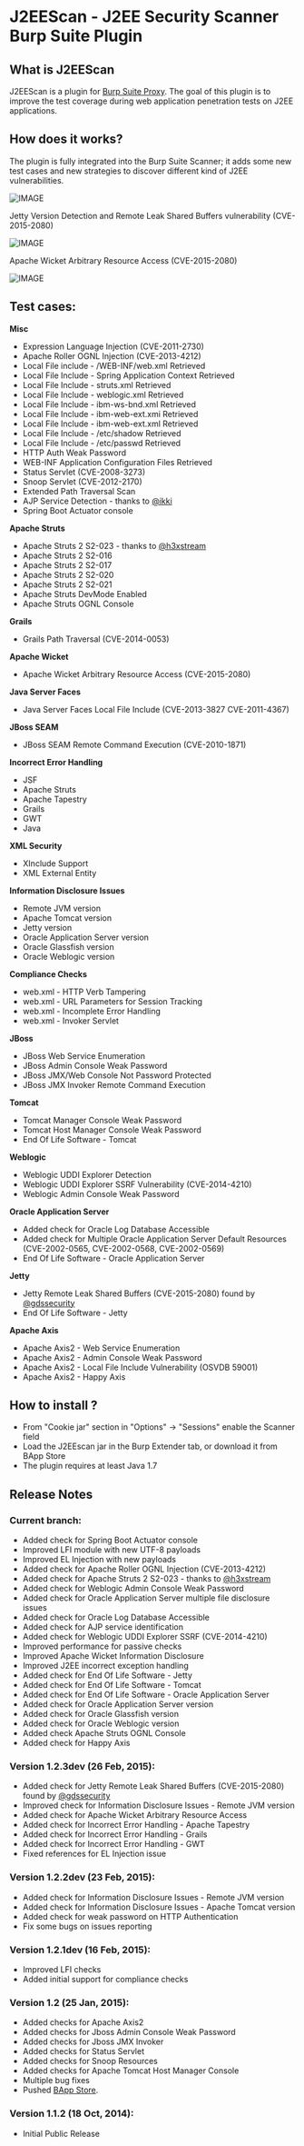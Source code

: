 # J2EEScan - J2EE Security Scanner Burp Suite Plugin

## What is J2EEScan
J2EEScan is a plugin for [Burp Suite Proxy](http://portswigger.net/). 
The goal of this plugin is to improve the test coverage during 
web application penetration tests on J2EE applications. 


## How does it works?

The plugin is fully integrated into the Burp Suite Scanner; it adds some new test 
cases and new strategies to discover different kind of J2EE vulnerabilities.


 ![IMAGE](https://bitbucket.org/ilmila/j2eescan/raw/dev/resources/j2eescan-results.png)


Jetty Version Detection and Remote Leak Shared Buffers vulnerability (CVE-2015-2080)

 ![IMAGE](https://bitbucket.org/ilmila/j2eescan/raw/dev/resources/jetty-remote-leak.png)


Apache Wicket Arbitrary Resource Access (CVE-2015-2080)

 ![IMAGE](https://bitbucket.org/ilmila/j2eescan/raw/dev/resources/wicket.png)



## Test cases:

**Misc**

 * Expression Language Injection (CVE-2011-2730)
 * Apache Roller OGNL Injection (CVE-2013-4212)
 * Local File include - /WEB-INF/web.xml Retrieved
 * Local File Include - Spring Application Context Retrieved
 * Local File Include - struts.xml Retrieved
 * Local File Include - weblogic.xml Retrieved
 * Local File Include - ibm-ws-bnd.xml Retrieved
 * Local File Include - ibm-web-ext.xmi Retrieved
 * Local File Include - ibm-web-ext.xml Retrieved
 * Local File Include - /etc/shadow Retrieved
 * Local File Include - /etc/passwd Retrieved
 * HTTP Auth Weak Password
 * WEB-INF Application Configuration Files Retrieved
 * Status Servlet (CVE-2008-3273)
 * Snoop Servlet (CVE-2012-2170)
 * Extended Path Traversal Scan
 * AJP Service Detection - thanks to [@ikki](https://twitter.com/_ikki)
 * Spring Boot Actuator console
 

**Apache Struts**

 * Apache Struts 2 S2-023 - thanks to [@h3xstream](https://twitter.com/h3xstream)
 * Apache Struts 2 S2-016
 * Apache Struts 2 S2-017
 * Apache Struts 2 S2-020
 * Apache Struts 2 S2-021
 * Apache Struts DevMode Enabled
 * Apache Struts OGNL Console

**Grails**

 * Grails Path Traversal (CVE-2014-0053)

**Apache Wicket**
 
 * Apache Wicket Arbitrary Resource Access (CVE-2015-2080)

**Java Server Faces**
 
 * Java Server Faces Local File Include (CVE-2013-3827 CVE-2011-4367)

**JBoss SEAM**

 * JBoss SEAM Remote Command Execution (CVE-2010-1871)

**Incorrect Error Handling**

 * JSF
 * Apache Struts
 * Apache Tapestry
 * Grails
 * GWT
 * Java

**XML Security**
 
 * XInclude Support
 * XML External Entity

**Information Disclosure Issues**

 * Remote JVM version
 * Apache Tomcat version
 * Jetty version
 * Oracle Application Server version
 * Oracle Glassfish version
 * Oracle Weblogic version

**Compliance Checks**
 
 * web.xml - HTTP Verb Tampering
 * web.xml - URL Parameters for Session Tracking
 * web.xml - Incomplete Error Handling
 * web.xml - Invoker Servlet

**JBoss**

 * JBoss Web Service Enumeration
 * JBoss Admin Console Weak Password
 * JBoss JMX/Web Console Not Password Protected
 * JBoss JMX Invoker Remote Command Execution

**Tomcat**

 * Tomcat Manager Console Weak Password
 * Tomcat Host Manager Console Weak Password
 * End Of Life Software - Tomcat

**Weblogic**

 * Weblogic UDDI Explorer Detection
 * Weblogic UDDI Explorer SSRF Vulnerability (CVE-2014-4210)
 * Weblogic Admin Console Weak Password

**Oracle Application Server**
 
 * Added check for Oracle Log Database Accessible
 * Added check for Multiple Oracle Application Server Default Resources (CVE-2002-0565, CVE-2002-0568, CVE-2002-0569)
 * End Of Life Software - Oracle Application Server

**Jetty**

 * Jetty Remote Leak Shared Buffers (CVE-2015-2080) found by [@gdssecurity](https://twitter.com/gdssecurity/)
 * End Of Life Software - Jetty

**Apache Axis**

 * Apache Axis2 - Web Service Enumeration
 * Apache Axis2 - Admin Console Weak Password
 * Apache Axis2 - Local File Include Vulnerability (OSVDB 59001)
 * Apache Axis2 - Happy Axis
 

## How to install ?

 * From "Cookie jar" section in "Options" -> "Sessions" enable the Scanner field
 * Load the J2EEscan jar in the Burp Extender tab, or download it from BApp Store
 * The plugin requires at least Java 1.7


## Release Notes

### Current branch:
 * Added check for Spring Boot Actuator console
 * Improved LFI module with new UTF-8 payloads
 * Improved EL Injection with new payloads
 * Added check for Apache Roller OGNL Injection (CVE-2013-4212)
 * Added check for Apache Struts 2 S2-023 - thanks to [@h3xstream](https://twitter.com/h3xstream)
 * Added check for Weblogic Admin Console Weak Password
 * Added check for Oracle Application Server multiple file disclosure issues
 * Added check for Oracle Log Database Accessible
 * Added check for AJP service identification
 * Added check for Weblogic UDDI Explorer SSRF (CVE-2014-4210)
 * Improved performance for passive checks
 * Improved Apache Wicket Information Disclosure
 * Improved J2EE incorrect exception handling
 * Added check for End Of Life Software - Jetty
 * Added check for End Of Life Software - Tomcat
 * Added check for End Of Life Software - Oracle Application Server
 * Added check for Oracle Application Server version
 * Added check for Oracle Glassfish version
 * Added check for Oracle Weblogic version
 * Added check Apache Struts OGNL Console
 * Added check for Happy Axis
 

### Version 1.2.3dev (26 Feb, 2015):
 * Added check for Jetty Remote Leak Shared Buffers (CVE-2015-2080) found by [@gdssecurity](https://twitter.com/gdssecurity/)
 * Improved check for Information Disclosure Issues - Remote JVM version
 * Added check for Apache Wicket Arbitrary Resource Access
 * Added check for Incorrect Error Handling - Apache Tapestry
 * Added check for Incorrect Error Handling - Grails
 * Added check for Incorrect Error Handling - GWT
 * Fixed references for EL Injection issue

### Version 1.2.2dev (23 Feb, 2015):
 * Added check for Information Disclosure Issues - Remote JVM version
 * Added check for Information Disclosure Issues - Apache Tomcat version
 * Added check for weak password on HTTP Authentication
 * Fix some bugs on issues reporting

### Version 1.2.1dev (16 Feb, 2015):
 * Improved LFI checks
 * Added initial support for compliance checks

### Version 1.2 (25 Jan, 2015):
 * Added checks for Apache Axis2
 * Added checks for Jboss Admin Console Weak Password
 * Added checks for Jboss JMX Invoker
 * Added checks for Status Servlet
 * Added checks for Snoop Resources
 * Added checks for Apache Tomcat Host Manager Console
 * Multiple bug fixes
 * Pushed [BApp Store](https://pro.portswigger.net/bappstore/). 

### Version 1.1.2 (18 Oct, 2014):
 * Initial Public Release
 

